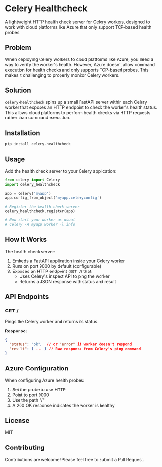 # Celery Healthcheck

A lightweight HTTP health check server for Celery workers, designed to work with cloud platforms like Azure that only support TCP-based health probes.

## Problem

When deploying Celery workers to cloud platforms like Azure, you need a way to verify the worker's health. However, Azure doesn't allow command execution for health checks and only supports TCP-based probes. This makes it challenging to properly monitor Celery workers.

## Solution

`celery-healthcheck` spins up a small FastAPI server within each Celery worker that exposes an HTTP endpoint to check the worker's health status. This allows cloud platforms to perform health checks via HTTP requests rather than command execution.

## Installation

```bash
pip install celery-healthcheck
```

## Usage

Add the health check server to your Celery application:

```python
from celery import Celery
import celery_healthcheck

app = Celery('myapp')
app.config_from_object('myapp.celeryconfig')

# Register the health check server
celery_healthcheck.register(app)

# Now start your worker as usual
# celery -A myapp worker -l info
```

## How It Works

The health check server:

1. Embeds a FastAPI application inside your Celery worker
2. Runs on port 9000 by default (configurable)
3. Exposes an HTTP endpoint (`GET /`) that:
   - Uses Celery's inspect API to ping the worker
   - Returns a JSON response with status and result

## API Endpoints

### GET /

Pings the Celery worker and returns its status.

**Response:**
```json
{
  "status": "ok",  // or "error" if worker doesn't respond
  "result": { ... } // Raw response from Celery's ping command
}
```

## Azure Configuration

When configuring Azure health probes:

1. Set the probe to use HTTP
2. Point to port 9000
3. Use the path "/"
4. A 200 OK response indicates the worker is healthy

## License

MIT

## Contributing

Contributions are welcome! Please feel free to submit a Pull Request.
